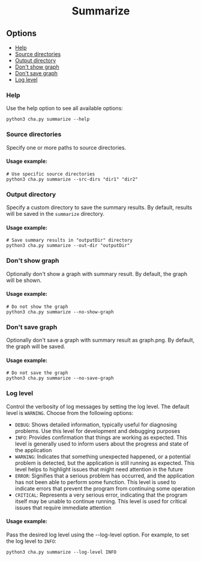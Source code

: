 <h1 align="center"> Summarize</h1>

## Options
- [Help](#help)
- [Source directories](#source-directories)
- [Output directory](#output-directory)
- [Don't show graph](#dont-show-graph)
- [Don't save graph](#dont-save-graph)
- [Log level](#log-level)

### Help
Use the help option to see all available options:
```shell
python3 cha.py summarize --help
```

### Source directories
Specify one or more paths to source directories.
#### Usage example:
```shell
# Use specific source directories
python3 cha.py summarize --src-dirs "dir1" "dir2"
```

### Output directory
Specify a custom directory to save the summary results. By default, results will be saved in the `summarize` directory.
#### Usage example:
```shell
# Save summary results in "outputDir" directory
python3 cha.py summarize --out-dir "outputDir"
```

### Don't show graph
Optionally don't show a graph with summary result. By default, the graph will be shown.
#### Usage example:
```shell
# Do not show the graph
python3 cha.py summarize --no-show-graph
```

### Don't save graph
Optionally don't save a graph with summary result as graph.png. By default, the graph will be saved.
#### Usage example:
```shell
# Do not save the graph
python3 cha.py summarize --no-save-graph
```

### Log level
Control the verbosity of log messages by setting the log level. The default level is `WARNING`. Choose from the following options:
- `DEBUG`: Shows detailed information, typically useful for diagnosing problems. Use this level for development and debugging purposes
- `INFO`: Provides confirmation that things are working as expected. This level is generally used to inform users about the progress and state of the application
- `WARNING`: Indicates that something unexpected happened, or a potential problem is detected, but the application is still running as expected. This level helps to highlight issues that might need attention in the future
- `ERROR`: Signifies that a serious problem has occurred, and the application has not been able to perform some function. This level is used to indicate errors that prevent the program from continuing some operation
- `CRITICAL`: Represents a very serious error, indicating that the program itself may be unable to continue running. This level is used for critical issues that require immediate attention

#### Usage example:
Pass the desired log level using the --log-level option. For example, to set the log level to `INFO`:
```shell
python3 cha.py summarize --log-level INFO
```
